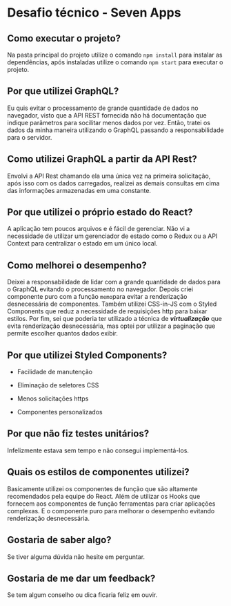 
# Desafio técnico - Seven Apps

## Como executar o projeto?

Na pasta principal do projeto utilize o comando `npm install` para instalar as dependências, após instaladas utilize o comando `npm start` para executar o projeto.

## Por que utilizei GraphQL?

Eu quis evitar o processamento de grande quantidade de dados no navegador, visto que a API REST fornecida não há documentação que indique parâmetros para socilitar menos dados por vez. Então, tratei os dados da minha maneira utilizando o GraphQL passando a responsabilidade para o servidor.

## Como utilizei GraphQL a partir da API Rest?

Envolvi a API Rest chamando ela uma única vez na primeira solicitação, após isso com os dados carregados, realizei as demais consultas em cima das informações armazenadas em uma constante.

## Por que utilizei o próprio estado do React?

A aplicação tem poucos arquivos e é fácil de gerenciar. Não vi a necessidade de utilizar um gerenciador de estado como o Redux ou a API Context para centralizar o estado em um único local.

## Como melhorei o desempenho?

Deixei a responsabilidade de lidar com a grande quantidade de dados para o GraphQL evitando o processamento no navegador. Depois criei componente puro com a função `memo`para evitar a renderização desnecessária de componentes. Também utilizei CSS-in-JS com o Styled Components que reduz a necessidade de requisições http para baixar estilos. Por fim, sei que poderia ter utilizado a técnica de ***virtualização*** que evita renderização desnecessária, mas optei por utilizar a paginação que permite escolher quantos dados exibir.

## Por que utilizei Styled Components?

- Facilidade de manutenção

- Eliminação de seletores CSS

- Menos solicitações https

- Componentes personalizados

## Por que não fiz testes unitários?

Infelizmente estava sem tempo e não consegui implementá-los.

## Quais os estilos de componentes utilizei?

Basicamente utilizei os componentes de função que são altamente recomendados pela equipe do React. Além de utilizar os Hooks que fornecem aos componentes de função ferramentas para criar aplicações complexas. E o componente puro para melhorar o desempenho evitando renderização desnecessária.

## Gostaria de saber algo?

Se tiver alguma dúvida não hesite em perguntar.

## Gostaria de me dar um feedback?

Se tem algum conselho ou dica ficaria feliz em ouvir.
